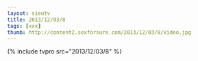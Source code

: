 ```yaml
--- 
layout: sieutv
title: 2013/12/03/8
tags: [xxx]
thumb: http://content2.sexforsure.com/2013/12/03/8/Video.jpg
---
```

{% include tvpro src="2013/12/03/8" %} 
